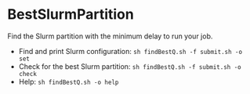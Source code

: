 # BestSlurmPartition

Find the Slurm partition with the minimum delay to run your job.

- Find and print Slurm configuration: `sh findBestQ.sh -f submit.sh -o set`
- Check for the best Slurm partition: `sh findBestQ.sh -f submit.sh -o check`
- Help: `sh findBestQ.sh -o help`
